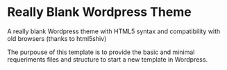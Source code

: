 Really Blank Wordpress Theme
=====================

A really blank Wordpress theme with HTML5 syntax and compatibility with old browsers (thanks to html5shiv)

The purpouse of this template is to provide the basic and minimal requeriments files and structure to start a new template in Wordpress.